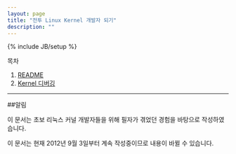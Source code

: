 ```yaml
---
layout: page
title: "전투 Linux Kernel 개발자 되기"
description: ""
---
```

{% include JB/setup %}

목차
1. [README](/pages/kernel/00-readme.html)
1. [Kernel 디버깅](/pages/kernel/chapter-kernel-debugging.html)

<hr/>



##알림

이 문서는 초보 리눅스 커널 개발자들을 위해 필자가 겪었던 경험을 바탕으로 작성하였습니다.

이 문서는 현재 2012년 9월 3일부터 계속 작성중이므로 내용이 바뀔 수 있습니다.